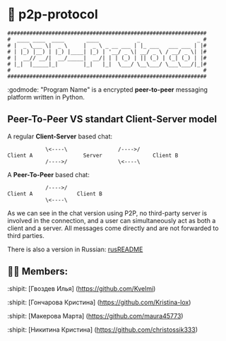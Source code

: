 # :space_invader: p2p-protocol

```
###############################################################
#  ____ ____  ____       ____            _                  _ #
# |  _ \___ \|  _ \     |  _ \ _ __ ___ | |_ ___   ___ ___ | |#
# | |_) |__) | |_) |____| |_) | '__/ _ \| __/ _ \ / __/ _ \| |#
# |  __// __/|  __/_____|  __/| | | (_) | || (_) | (_| (_) | |#
# |_|  |_____|_|        |_|   |_|  \___/ \__\___/ \___\___/|_|#
#                                                             #
###############################################################
```

:godmode: "Program Name" is a encrypted **peer-to-peer** messaging platform written in Python.

## **Peer-To-Peer** VS standart **Client-Server** model

 A regular **Client-Server** based chat:
```
            \<----\                /---->/  
Client A                Server                Client B 
            /---->/                \<----\
```

 A **Peer-To-Peer** based chat:
```
            /---->/  
Client A              Client B 
            \<----\
```

As we can see in the chat version using P2P, no third-party server is involved in the connection, and a user can simultaneously act as both a client and a server.
All messages come directly and are not forwarded to third parties.


There is also a version in Russian:
[rusREADME](https://github.com/christossik333/p2p-protocol/blob/main/rusREADME.md)

## :technologist: Members:

:shipit: [Гвоздев Илья] (https://github.com/Kvelmi)

:shipit: [Гончарова Кристина] (https://github.com/Kristina-lox)

:shipit: [Макерова Марта] (https://github.com/maura45773)

:shipit: [Никитина Кристина] (https://github.com/christossik333)